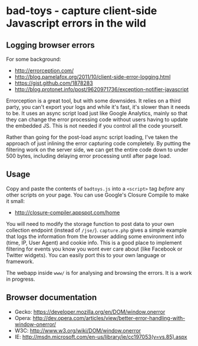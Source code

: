 # bad-toys - capture client-side Javascript errors in the wild

## Logging browser errors

For some background:
* http://errorception.com/
* http://blog.pamelafox.org/2011/10/client-side-error-logging.html
* https://gist.github.com/1878283
* http://blog.protonet.info/post/9620971736/exception-notifier-javascript

Errorception is a great tool, but with some downsides. It relies on a third party,
you can't export your logs and while it's fast, it's slower than it needs to be. It
uses an async script load just like Google Analytics, mainly so that they can change
the error processing code without users having to update the embedded JS. This is
not needed if you control all the code yourself.

Rather than going for the post-load async script loading, I've taken the approach of
just inlining the error capturing code completely. By putting the filtering work on 
the server side, we can get the entire code down to under 500 bytes, including 
delaying error processing until after page load.

## Usage

Copy and paste the contents of `badtoys.js` into a `<script>` tag _before_
any other scripts on your page. You can use Google's Closure Compile to make it small:

* http://closure-compiler.appspot.com/home

You will need to modify the storage function to post data to your own collection
endpoint (instead of `/jse/`). `capture.php` gives a simple example that logs the 
information from the browser adding some environment info (time, IP, User Agent) 
and cookie info. This is a good place to implement filtering for events you know 
you wont ever care about (like Facebook or Twitter widgets). You can easily port 
this to your own language or framework.

The webapp inside `www/` is for analysing and browsing the errors. It is a work in
progress.


## Browser documentation

* Gecko: https://developer.mozilla.org/en/DOM/window.onerror
* Opera: http://dev.opera.com/articles/view/better-error-handling-with-window-onerror/
* W3C: http://www.w3.org/wiki/DOM/window.onerror
* IE: http://msdn.microsoft.com/en-us/library/ie/cc197053(v=vs.85).aspx
